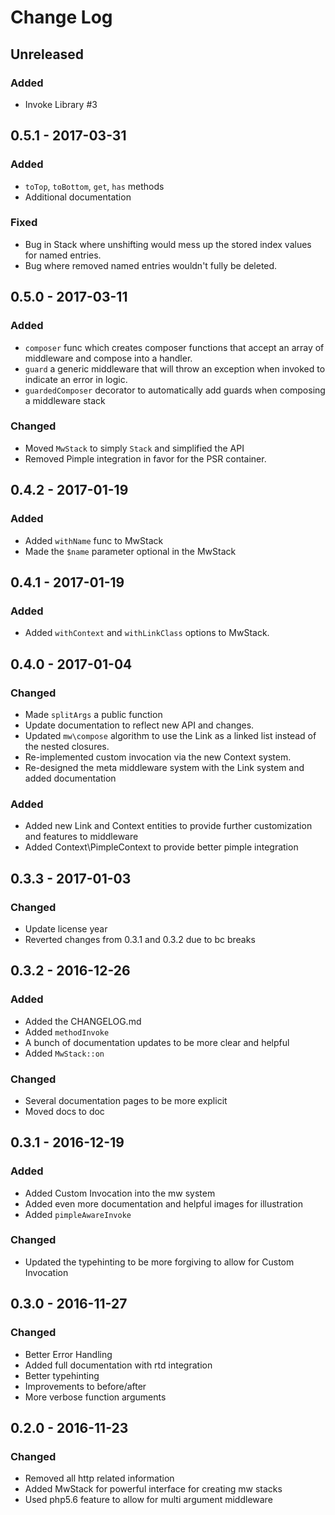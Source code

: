 # Change Log

## Unreleased

### Added

- Invoke Library #3

## 0.5.1 - 2017-03-31

### Added

- `toTop`, `toBottom`, `get`, `has` methods
- Additional documentation

### Fixed

- Bug in Stack where unshifting would mess up the stored index values for named entries.
- Bug where removed named entries wouldn't fully be deleted.

## 0.5.0 - 2017-03-11

### Added

- `composer` func which creates composer functions that accept an array of middleware
  and compose into a handler.
- `guard` a generic middleware that will throw an exception when invoked to indicate an
  error in logic.
- `guardedComposer` decorator to automatically add guards when composing a middleware stack

### Changed

- Moved `MwStack` to simply `Stack` and simplified the API
- Removed Pimple integration in favor for the PSR container.

## 0.4.2 - 2017-01-19

### Added

- Added `withName` func to MwStack
- Made the `$name` parameter optional in the MwStack

## 0.4.1 - 2017-01-19

### Added

- Added `withContext` and `withLinkClass` options to MwStack.

## 0.4.0 - 2017-01-04

### Changed

- Made `splitArgs` a public function
- Update documentation to reflect new API and changes.
- Updated `mw\compose` algorithm to use the Link as a linked list instead of the
  nested closures.
- Re-implemented custom invocation via the new Context system.
- Re-designed the meta middleware system with the Link system and added documentation

### Added

- Added new Link and Context entities to provide further customization and features
  to middleware
- Added Context\\PimpleContext to provide better pimple integration

## 0.3.3 - 2017-01-03

### Changed

- Update license year
- Reverted changes from 0.3.1 and 0.3.2 due to bc breaks

## 0.3.2 - 2016-12-26

### Added

- Added the CHANGELOG.md
- Added `methodInvoke`
- A bunch of documentation updates to be more clear and helpful
- Added `MwStack::on`

### Changed

- Several documentation pages to be more explicit
- Moved docs to doc

## 0.3.1 - 2016-12-19

### Added

- Added Custom Invocation into the mw system
- Added even more documentation and helpful
  images for illustration
- Added `pimpleAwareInvoke`

### Changed

- Updated the typehinting to be more forgiving to allow for Custom Invocation

## 0.3.0 - 2016-11-27

### Changed

- Better Error Handling
- Added full documentation with rtd integration
- Better typehinting
- Improvements to before/after
- More verbose function arguments

## 0.2.0 - 2016-11-23

### Changed

- Removed all http related information
- Added MwStack for powerful interface
  for creating mw stacks
- Used php5.6 feature to allow for multi
  argument middleware
